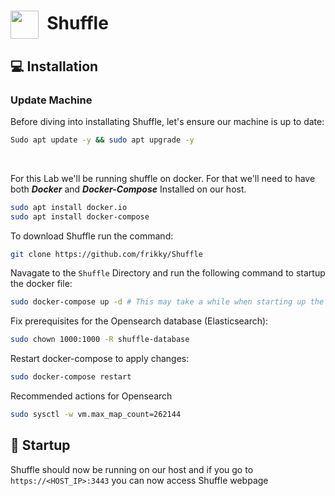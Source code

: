 # <img align="center" src="https://thehive-project.org/assets/ico/favicon.ico" height="45px" width="45px">&nbsp; Shuffle

## <div id="installation">💻 Installation
### Update Machine
Before diving into installating Shuffle, let's ensure our machine is up to date:
```bash
Sudo apt update -y && sudo apt upgrade -y
```
<br>

For this Lab we'll be running shuffle on docker. For that we'll need to have both ***Docker*** and ***Docker-Compose*** Installed on our host.
```bash
sudo apt install docker.io
sudo apt install docker-compose
```
To download Shuffle run the command:
```bash
git clone https://github.com/frikky/Shuffle
```
Navagate to the `Shuffle` Directory and run the following command to startup the docker file:
```bash
sudo docker-compose up -d # This may take a while when starting up the docker file for the first time, as the docker needs to install/setup the required packages
```
Fix prerequisites for the Opensearch database (Elasticsearch):
```bash
sudo chown 1000:1000 -R shuffle-database
```
Restart docker-compose to apply changes:
```bash
sudo docker-compose restart
```
Recommended actions for Opensearch
```bash
sudo sysctl -w vm.max_map_count=262144
```

## <div id="startup">🚀 Startup
Shuffle should now be running on our host and if you go to `https://<HOST_IP>:3443` you can now access Shuffle webpage
